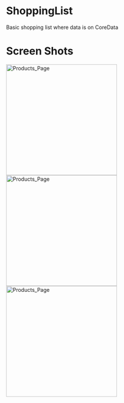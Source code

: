 # ShoppingList
Basic shopping list where data is on CoreData

# Screen Shots #
<div>
  <img width= "300" alt="Products_Page" src="https://github.com/drgndenis/Flutter_Login_Page/assets/101059619/0350c298-88b2-45f0-8ef7-026479ab10bd">
    <img width= "300" alt="Products_Page" src="https://github.com/drgndenis/Flutter_Login_Page/assets/101059619/0350c298-88b2-45f0-8ef7-026479ab10bd">
    <img width= "300" alt="Products_Page" src="https://github.com/drgndenis/Flutter_Login_Page/assets/101059619/0350c298-88b2-45f0-8ef7-026479ab10bd">
</div>

